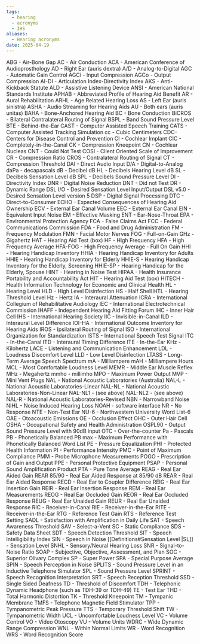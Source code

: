 ```yaml
---
tags:
  - hearing
  - acronyms
  - IHS
aliases:
  - Hearing acronyms
date: 2025-04-19
---
```

ABG - Air-Bone Gap
AC - Air Conduction
ACA - American Conference of Audioprosthology
AD - Right Ear (auris dextra)
A/D - Analog-to-Digital
AGC - Automatic Gain Control
AGCi - Input Compression
AGCo - Output Compression
AI-DI - Articulation Index-Directivity Index
AKS - Anti-Kickback Statute
ALD - Assistive Listening Device
ANSI - American National Standards Institute
APHAB - Abbreviated Profile of Hearing Aid Benefit
AR - Aural Rehabilitation
ARHL - Age Related Hearing Loss
AS - Left Ear (auris sinistra)
ASHA - Audio Streaming for Hearing Aids
AU - Both ears (auris unitas)
BAHA - Bone-Anchored Hearing Aid
BC - Bone Conduction
BiCROS - Bilateral Contralateral Routing of Signal
BSPL - Band Sound Pressure Level
BTE - Behind-the-Ear
CAST - Computer Assisted Speech Training
CATS - Computer Assisted Tracking Simulation
cc - Cubic Centimeters
CDC- Centers for Disease Control and Prevention
CI - Cochlear Implant
CIC - Completely-in-the-Canal
CK - Compression Kneepoint
CN - Cochlear Nucleas
CNT - Could Not Test
COSI - Client Oriented Scale of Improvement
CR - Compression Ratio
CROS - Contralateral Routing of Signal
CT - Compression Threshold
DAI - Direct Audio Input
D/A - Digital-to-Analog
daPa - decapascals
dB - Decibel
dB HL - Decibels Hearing Level
dB SL - Decibels Sensation Level
dB SPL - Decibels Sound Pressure Level
DI - Directivity Index
DNR - Digital Noise Reduction
DNT - Did not Test
DR - Dynamic Range
DSL I/O - Desired Sensation Level Input/Output
DSL v5.0 - Desired Sensation Level version 5
DSP - Digital Signal Processing
DTC - Direct-to-Consumer
ECHO - Expected Consequences of Hearing Aid Ownership
ECV - External Ear Canal Volume
EEC - External Ear Canal 
EIN - Equivalent Input Noise
EM - Effective Masking
ENT - Ear-Nose-Throat
EPA - Environmental Protection Agency
FCA - False Claims Act
FCC - Federal Communications Commission
FDA - Food and Drug Administration
FM - Frequency Modulation
FMN - Facial Motor Nerves
FOG - Full-on-Gain
GHz - Gigahertz
HAT - Hearing Aid Test (box)
HF - High Frequency
HFA - High Frequency Average
HFA-FOG - High Frequency Average - Full On Gain
HHI - Hearing Handicap Inventory
HHIA - Hearing Handicap Inventory for Adults
HHIE - Hearing Handicap Inventory for Elderly
HHIE-S - Hearing Handicap Inventory for the Elderly, Screening
HHIE-SP - Hearing Handicap for the Elderly, Spouse
HINT - Hearing in Noise Test
HIPAA - Health Insurance Portability and Accountability Act
HIT - Hearing Aid Test (box)
HITECH - Health Information Technology for Economic and Clinical Health
HL - Hearing Level
HLD - High Level Disinfection
HS - Half Shell
HTL - Hearing Threshold Level
Hz - Hertz
IA - Interaural Attenuation
ICRA - International Collegium of Rehabilitative Audiology
IEC - International Electrotechnical Commission
IHAFF - Independent Hearing Aid Fitting Forum
IHC - Inner Hair Cell
IHS - International Hearing Society
IIC - Invisible-in-Canal
ILD - Interaural Level Difference
IOI-HA - International Outcome Inventory for Hearing Aids
IROS - Ipsilateral Routing of Signal
ISO - International Organization for Standardization
ISTS - International Speech Test Signal
ITC - In-the-Canal
ITD - Interaural Timing Difference
ITE - In-the-Ear
KHz - Kilohertz
LACE - Listening and Communication Enhancement
LDL - Loudness Discomfort Level
LLD - Low Level Disinfection
LTASS - Long-Term Average Speech Spectrum
mA - Milliampere
mAH - Milliampere Hours
MCL - Most Comfortable Loudness Level
MEMR - Middle Ear Muscle Reflex
MHz - Megahertz
mmho - millimho
MPO - Maximum Power Output
MVP - Mini Vent Plugs
NAL - National Acoustic Laboratories (Australia)
NAL-L - National Acoustic Laboratories-Linear
NAL-NL - National Acoustic Laboratories-Non-Linear
NAL-NL1 - (see above)
NAL-NL2 - (see above)
NAL-R - National Acoustic Laboratories-Revised
NBN - Narrowband Noise
NIHL - Noise Induced Hearing Loss
NOAH - software interface
NR - No Response
NTE - Non-Test Ear
NU-6 - Northwestern University Word List-6
OAE - Otoacoustic Emissions
OE - Occlusion Effect
ОНС - Outer Hair Cell
OSHA - Occupational Safety and Health Administration
OSPL90 - Output Sound Pressure Level with 90dB input
OTC - Over-the-counter
Pa - Pascals
PB - Phonetically Balanced
PB max - Maximum Performance with Phonetically Balanced Word List
PE - Pressure Equalization
PHI - Protected Health Information
PI - Performance Intensity
PMC - Point of Maximum Compliance
PMM - Probe Microphone Measurements
POGO - Prescription of Gain and Output
PPE - Personal Protective Equipment
PSAP - Personal Sound Amplification Product
PTA - Pure Tone Average
REAG - Real Ear Aided Gain
REAR 85/90 - Real Ear Aided Response at 85/90 dB
REAR - Real Ear Aided Response
RECD - Real Ear to Coupler Difference
REIG - Real Ear Insertion Gain
REIR - Real Ear Insertion Response
REM - Real Ear Measurements
REOG - Real Ear Occluded Gain
REOR - Real Ear Occluded Response
REUG - Real Ear Unaided Gain
REUR - Real Ear Unaided Response
RIC - Receiver-in-Canal
RIE - Receiver-in-the-Ear
RITE - Receiver-in-the-Ear
RTG - Reference Test Gain
RTS - Reference Test Setting
SADL - Satisfaction with Amplification in Daily Life
SAT - Speech Awareness Threshold
SAV - Select-a-Vent
SC - Static Compliance
SDS - Safety Data Sheet
SDT - Speech Detection Threshold
SIT - Speech Intelligibility Index
SIN - Speech in Noise
[[Definitions#Sensation Level |SL]] - Sensation Level
SNHL - Sensory/Neural Hearing Loss
SNR - Signal-to-Noise Ratio
SOAP - Subjective, Objective, Assessment, and Plan
SOC - Superior Olivary Complex
SP - Super Power
SPA - Special Purpose Average
SPIN - Speech Perception in Noise
SPLITS - Sound Pressure Level in an Inductive Telephone Simulator
SPL - Sound Pressure Level
SPRINT - Speech Recognition Interpretation
SRT - Speech Reception Threshold
SSD - Single Sided Deafness
TD - Threshold of Discomfort
TDH - Telephonic Dynamic Headphone (such as TDH-39 or TDH-49)
TE - Test Ear
THD - Total Harmonic Distortion
TK - Threshold Kneepoint
TM - Tympanic Membrane
TMFS - Telephone Magnetic Field Stimulator
TPP - Tympanometric Peak Pressure
TTS - Temporary Threshold Shift
TW - Tympanometric Width
UCL - Uncomfortable Loudness Level
VC - Volume Control
VO - Video Otoscopy
VU - Volume Units
WDRC - Wide Dynamic Range Compression
WNL - Within Normal Limits
WR - Word Recognition
WRS - Word Recognition Score
